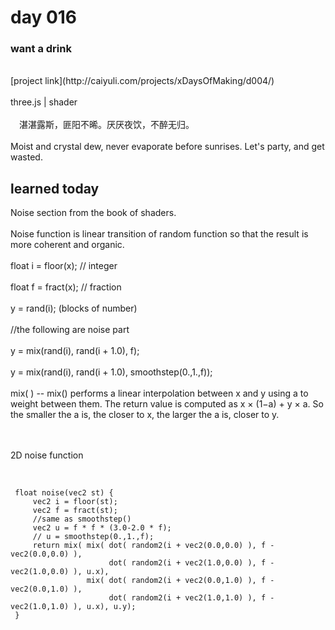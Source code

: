 # day 016
### want a drink
<br />
[project link](http://caiyuli.com/projects/xDaysOfMaking/d004/)
 <br />
 <br />
three.js | shader
 <br />
 <br />
　湛湛露斯，匪阳不晞。厌厌夜饮，不醉无归。
 <br />
 <br />
 Moist and crystal dew, never evaporate before sunrises. Let's party, and get wasted.

## learned today
Noise section from the book of shaders.
 <br />
 <br />
 Noise function is linear transition of random function so that the result is more coherent and organic.
 <br />
  <br />
  float i = floor(x);  // integer  <br />  <br />
 float f = fract(x);  // fraction  <br />  <br />
 y = rand(i);  (blocks of number) <br />  <br />
 //the following are noise part<br />  <br />
 y = mix(rand(i), rand(i + 1.0), f);  <br />  <br />
 y = mix(rand(i), rand(i + 1.0), smoothstep(0.,1.,f));  <br />  <br />
 mix( ) -- mix() performs a linear interpolation between x and y using a to weight between them. The return value is computed as x × (1−a) + y × a. So the smaller the a is, the closer to x, the larger the a is, closer to y. <br />  <br />
 <br />

 2D noise function
 <br />
 <br />
 <pre><code>
 float noise(vec2 st) {
     vec2 i = floor(st);
     vec2 f = fract(st);
     //same as smoothstep()
     vec2 u = f * f * (3.0-2.0 * f);
     // u = smoothstep(0.,1.,f);
     return mix( mix( dot( random2(i + vec2(0.0,0.0) ), f - vec2(0.0,0.0) ),
                      dot( random2(i + vec2(1.0,0.0) ), f - vec2(1.0,0.0) ), u.x),
                 mix( dot( random2(i + vec2(0.0,1.0) ), f - vec2(0.0,1.0) ),
                      dot( random2(i + vec2(1.0,1.0) ), f - vec2(1.0,1.0) ), u.x), u.y);
 }
</code></pre>
